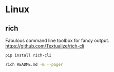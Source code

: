 # Linux

## rich

Fabulous command line toolbox for fancy output.
<https://github.com/Textualize/rich-cli>

``` bash
pip install rich-cli

rich README.md -m --pager
```
